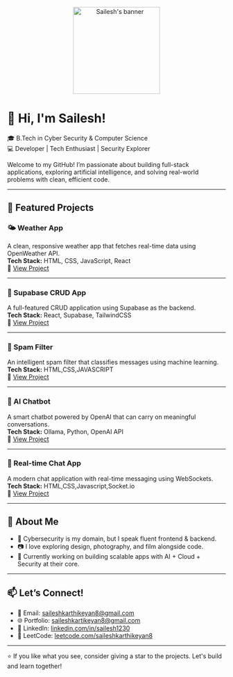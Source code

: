 <p align="center">
  <img src="https://github.com/sailesh-12/sailesh-12/blob/main/profile-pic.png" alt="Sailesh's banner" width="200"/>
</p>

# 👋 Hi, I'm Sailesh!

🎓 B.Tech in Cyber Security & Computer Science  
💻 Developer | Tech Enthusiast | Security Explorer  

Welcome to my GitHub! I’m passionate about building full-stack applications, exploring artificial intelligence, and solving real-world problems with clean, efficient code.

---

## 🚀 Featured Projects

### 🌤️ Weather App  
A clean, responsive weather app that fetches real-time data using OpenWeather API.  
**Tech Stack:** HTML, CSS, JavaScript, React  
🔗 [View Project](https://github.com/sailesh-12/weather-app)

---

### 🧾 Supabase CRUD App  
A full-featured CRUD application using Supabase as the backend.  
**Tech Stack:** React, Supabase, TailwindCSS  
🔗 [View Project](https://github.com/sailesh-12/supabase-project-crud)

---

### 🚫 Spam Filter  
An intelligent spam filter that classifies messages using machine learning.  
**Tech Stack:** HTML,CSS,JAVASCRIPT  
🔗 [View Project](https://github.com/sailesh-12/spam-filter)

---

### 🤖 AI Chatbot  
A smart chatbot powered by OpenAI that can carry on meaningful conversations.  
**Tech Stack:** Ollama, Python, OpenAI API  
🔗 [View Project](https://github.com/sailesh-12/ai-chatbot)

---

### 💬 Real-time Chat App  
A modern chat application with real-time messaging using WebSockets.  
**Tech Stack:** HTML,CSS,Javascript,Socket.io  
🔗 [View Project](https://github.com/sailesh-12/chat-app)

---

## 📌 About Me

- 🔐 Cybersecurity is my domain, but I speak fluent frontend & backend.
- 📷 I love exploring design, photography, and film alongside code.
- 🚀 Currently working on building scalable apps with AI + Cloud + Security at their core.

---

## 📫 Let’s Connect!

- 📧 Email: saileshkarthikeyan8@gmail.com 
- 🌐 Portfolio: [saileshkartikeyan8@gmail.com](saileshkarthikeyan8@gmail.com)  
- 💼 LinkedIn: [linkedin.com/in/sailesh1230](www.linkedin.com/in/sailesh1230)  
- 🧠 LeetCode: [leetcode.com/saileshkarthikeyan8](https://leetcode.com/u/saileshkarthikeyan8/)  

---

⭐️ If you like what you see, consider giving a star to the projects. Let's build and learn together!

